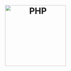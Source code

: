 <h1 align="center">
    <img alt="PHP" title="PHP" src="https://github.com/IamThiagoff/Php_inicio/blob/master/src/php.png" width="200px" />
</h1>



